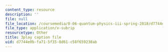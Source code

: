 ```yaml
---
content_type: resource
description: ''
file: null
file_location: /coursemedia/8-06-quantum-physics-iii-spring-2018/d7744e0bfa715f358d61c58f659238ab_5s6rUYpVYjg.vtt
file_type: application/x-subrip
resourcetype: Other
title: 3play caption file
uid: d7744e0b-fa71-5f35-8d61-c58f659238ab
---
```

